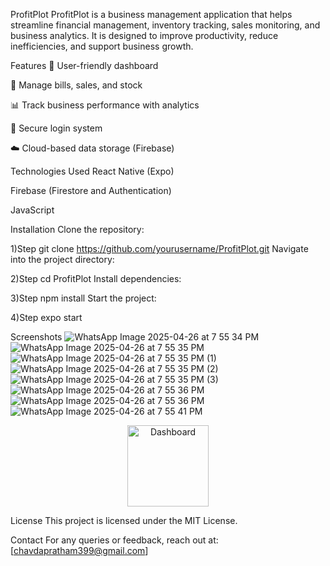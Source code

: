 ProfitPlot
ProfitPlot is a business management application that helps streamline financial management, inventory tracking, sales monitoring, and business analytics. It is designed to improve productivity, reduce inefficiencies, and support business growth.

Features
🌟 User-friendly dashboard

💸 Manage bills, sales, and stock

📊 Track business performance with analytics

🔐 Secure login system

☁️ Cloud-based data storage (Firebase)

Technologies Used
React Native (Expo)

Firebase (Firestore and Authentication)

JavaScript

Installation
Clone the repository:

1)Step
git clone https://github.com/yourusername/ProfitPlot.git
Navigate into the project directory:

2)Step
cd ProfitPlot
Install dependencies:

3)Step
npm install
Start the project:

4)Step
expo start

Screenshots
![WhatsApp Image 2025-04-26 at 7 55 34 PM](https://github.com/user-attachments/assets/47729f25-c0a2-4cdb-8e66-4de6f34ae640)
![WhatsApp Image 2025-04-26 at 7 55 35 PM](https://github.com/user-attachments/assets/f8bf37c7-df67-4ed6-a0e5-78bdbd33160e)
![WhatsApp Image 2025-04-26 at 7 55 35 PM (1)](https://github.com/user-attachments/assets/81d580cb-cda3-4a61-99b2-3d7c5bcaba52)
![WhatsApp Image 2025-04-26 at 7 55 35 PM (2)](https://github.com/user-attachments/assets/e22a1449-eed0-4192-bf20-598cbd3f4127)
![WhatsApp Image 2025-04-26 at 7 55 35 PM (3)](https://github.com/user-attachments/assets/b1046d06-f127-40ab-befc-e5a51f79ca94)
![WhatsApp Image 2025-04-26 at 7 55 36 PM](https://github.com/user-attachments/assets/d6238576-75c8-44c2-a3fd-a492aebb6c30)
![WhatsApp Image 2025-04-26 at 7 55 36 PM](https://github.com/user-attachments/assets/fae85564-e356-4397-95fa-859250f19278)
![WhatsApp Image 2025-04-26 at 7 55 41 PM](https://github.com/user-attachments/assets/4b5446e1-0574-486e-9114-b326242ed08c)

<p align="center">
  <img src="https://github.com/user-attachments/assets/6b329f87-60b3-4c86-835e-18b79e068d98" alt="Dashboard" width="130" />
</p>


License
This project is licensed under the MIT License.

Contact
For any queries or feedback, reach out at: [chavdapratham399@gmail.com]


